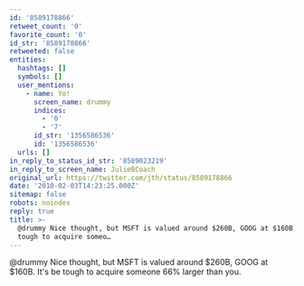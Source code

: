 ```yaml
---
id: '8589178866'
retweet_count: '0'
favorite_count: '0'
id_str: '8589178866'
retweeted: false
entities:
  hashtags: []
  symbols: []
  user_mentions:
    - name: Yo!
      screen_name: drummy
      indices:
        - '0'
        - '7'
      id_str: '1356586536'
      id: '1356586536'
  urls: []
in_reply_to_status_id_str: '8589023219'
in_reply_to_screen_name: JulieBCoach
original_url: https://twitter.com/jth/status/8589178866
date: '2010-02-03T14:23:25.000Z'
sitemap: false
robots: noindex
reply: true
title: >-
  @drummy Nice thought, but MSFT is valued around $260B, GOOG at $160B. It's be
  tough to acquire someo…
---
```


@drummy Nice thought, but MSFT is valued around $260B, GOOG at $160B. It's be tough to acquire someone 66% larger than you.